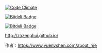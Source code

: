 [![Code Climate](https://codeclimate.com/github/zhzenghui/Yue-Site.png)](https://codeclimate.com/github/zhzenghui/Yue-Site)

[![Bitdeli Badge](https://d2weczhvl823v0.cloudfront.net/zhzenghui/yue-site/trend.png)](https://bitdeli.com/free "Bitdeli Badge")


[![Bitdeli Badge](https://d2weczhvl823v0.cloudfront.net/zhzenghui/yue-site/trend.png)](https://bitdeli.com/free "Bitdeli Badge")



http://zhzenghui.github.io/



作者：https://www.yuenvshen.com/about_me